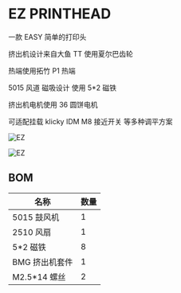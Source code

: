 # EZ PRINTHEAD

一款 EASY 简单的打印头

挤出机设计来自大鱼 TT 使用夏尔巴齿轮

热端使用拓竹 P1 热端

5015 风道 磁吸设计 使用 5\*2 磁铁

挤出机电机使用 36 圆饼电机

可适配挂载 klicky IDM M8 接近开关 等多种调平方案

![EZ](https://github.com/thunder439/EZPRINTHEAD/blob/main/EZ1.png)

![EZ](https://github.com/thunder439/EZPRINTHEAD/blob/main/EZ2.png)

## BOM

| 名称           | 数量 |
| -------------- | ---- |
| 5015 鼓风机    | 1    |
| 2510 风扇      | 1    |
| 5\*2 磁铁      | 8    |
| BMG 挤出机套件 | 1    |
| M2.5\*14 螺丝  | 2    |
